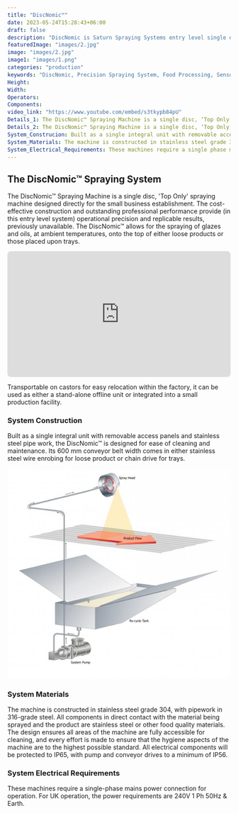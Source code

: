 ```yaml
---
title: "DiscNomic™"
date: 2023-05-24T15:28:43+06:00
draft: false
description: "DiscNomic is Saturn Spraying Systems entry level single disc Top Only Spray Machine"
featuredImage: "images/2.jpg"
image: "images/2.jpg"
image1: "images/1.png"
categories: "production"
keywords: "DiscNomic, Precision Spraying System, Food Processing, Sensor trigger"
Height: 
Width: 
Operators:
Components:
video_link: "https://www.youtube.com/embed/s3tkypb84pU"
Details_1: The DiscNomic™ Spraying Machine is a single disc, ‘Top Only’ spraying machine designed directly for the small business establishment. The cost effective construction and outstanding professional performance provides (in this entry level system) operational precision and replicable results, previously unavailable. The DiscNomic™ allows for the spraying of glazes and oils, at ambient temperatures; onto the top of either loose products or those placed upon trays.
Details_2: The DiscNomic™ Spraying Machine is a single disc, ‘Top Only’ spraying machine designed directly for the small business establishment. The cost effective construction and outstanding professional performance provides (in this entry level system) operational precision and replicable results, previously unavailable. The DiscNomic™ allows for the spraying of glazes and oils, at ambient temperatures; onto the top of either loose products or those placed upon trays.
System_Construcion: Built as a single integral unit with removable access panels and stainless steel pipe work, the DiscNomic™ is designed for ease of cleaning and maintenance. Its 600 mm conveyor belt width comes in either stainless steel wire enrobing for loose product or chain drive for trays.[discnomic2]
System_Materials: The machine is constructed in stainless steel grade 304, with pipework in 316-grade steel. All components in direct contact with the material being sprayed and the product are stainless steel or other food quality materials. The design ensures all areas of the machine are fully accessible for cleaning and every effort is made to ensure that the hygiene aspects of the machine are to the highest possible standard. All electrical components will be protected to IP65, with pump and conveyor drives to a minimum of IP56.
System_Electrical_Requirements: These machines require a single phase mains power connection for operation. For UK operation, the power requirements are 240V 1 Ph 50Hz & Earth.
---
```


## The DiscNomic™ Spraying System

The DiscNomic™ Spraying Machine is a single disc, 'Top Only' spraying machine designed directly for the small business establishment. The cost-effective construction and outstanding professional performance provide (in this entry level system) operational precision and replicable results, previously unavailable. The DiscNomic™ allows for the spraying of glazes and oils, at ambient temperatures, onto the top of either loose products or those placed upon trays.

<div style="position: relative; padding-bottom: 56.25%; height: 0;">
  <iframe src="https://www.youtube.com/embed/s3tkypb84pU" style="position: absolute; top: 0; left: 0; width: 100%; height: 100%; border: 0; border-radius: 8px;" allowfullscreen="" frameborder="0"></iframe>
</div>

Transportable on castors for easy relocation within the factory, it can be used as either a stand-alone offline unit or integrated into a small production facility.

### System Construction

Built as a single integral unit with removable access panels and stainless steel pipe work, the DiscNomic™ is designed for ease of cleaning and maintenance. Its 600 mm conveyor belt width comes in either stainless steel wire enrobing for loose product or chain drive for trays.

![DiscNomic2](images/3.jpg)

### System Materials

The machine is constructed in stainless steel grade 304, with pipework in 316-grade steel. All components in direct contact with the material being sprayed and the product are stainless steel or other food quality materials. The design ensures all areas of the machine are fully accessible for cleaning, and every effort is made to ensure that the hygiene aspects of the machine are to the highest possible standard. All electrical components will be protected to IP65, with pump and conveyor drives to a minimum of IP56.

### System Electrical Requirements

These machines require a single-phase mains power connection for operation. For UK operation, the power requirements are 240V 1 Ph 50Hz & Earth.
